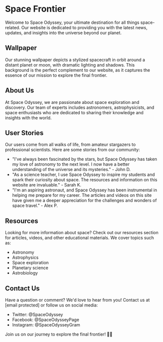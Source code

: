 <!--font:Great Vibes-->

# Space Frontier

Welcome to Space Odyssey, your ultimate destination for all things space-related. Our website is dedicated to providing you with the latest news, updates, and insights into the universe beyond our planet.

## Wallpaper

Our stunning wallpaper depicts a stylized spacecraft in orbit around a distant planet or moon, with dramatic lighting and shadows. This background is the perfect complement to our website, as it captures the essence of our mission to explore the final frontier.

## About Us

At Space Odyssey, we are passionate about space exploration and discovery. Our team of experts includes astronomers, astrophysicists, and space enthusiasts who are dedicated to sharing their knowledge and insights with the world.

## User Stories

Our users come from all walks of life, from amateur stargazers to professional scientists. Here are some stories from our community:

- "I've always been fascinated by the stars, but Space Odyssey has taken my love of astronomy to the next level. I now have a better understanding of the universe and its mysteries." - John D.
- "As a science teacher, I use Space Odyssey to inspire my students and spark their curiosity about space. The resources and information on this website are invaluable." - Sarah K.
- "I'm an aspiring astronaut, and Space Odyssey has been instrumental in helping me prepare for my career. The articles and videos on this site have given me a deeper appreciation for the challenges and wonders of space travel." - Alex P.

## Resources

Looking for more information about space? Check out our resources section for articles, videos, and other educational materials. We cover topics such as:

- Astronomy
- Astrophysics
- Space exploration
- Planetary science
- Astrobiology

## Contact Us

Have a question or comment? We'd love to hear from you! Contact us at [email protected] or follow us on social media:

- Twitter: @SpaceOdyssey
- Facebook: @SpaceOdysseyPage
- Instagram: @SpaceOdysseyGram

Join us on our journey to explore the final frontier! 🚀🌌

<!--

Write me content for website with wallpaper which alt text is:

"A stylized depiction of a spacecraft in orbit around a distant planet or moon, with dramatic lighting and shadows."

The name/title of the page should not be 1:1 copy of the alt text but rather a real content of the website which is using this wallpaper.

- Use markdown format 
- Start with heading
- Heading should be short and concise
- The content should look like a real website 
- The website should not be about the wallpaper, wallpaper is just a related background
- Heading should be contain work "wallpaper" or "background"
- Include real sections like references, contact, user stories, etc. use things relevant to the page purpose.
- Feel free to use structure like headings, bullets, numbering, blockquotes, paragraphs, horizontal lines, etc.
- You can use formatting like bold or _italic_
- You can include UTF-8 emojis
- Links should be only #hash anchors (and you can refer to the document itself)
- Do not include images


---


# Space Odyssey: Explore the Final Frontier

Welcome to Space Odyssey, your ultimate destination for all things space-related. Our website is dedicated to providing you with the latest news, updates, and insights into the universe beyond our planet.

## Wallpaper

Our stunning wallpaper depicts a stylized spacecraft in orbit around a distant planet or moon, with dramatic lighting and shadows. This background is the perfect complement to our website, as it captures the essence of our mission to explore the final frontier.

## About Us

At Space Odyssey, we are passionate about space exploration and discovery. Our team of experts includes astronomers, astrophysicists, and space enthusiasts who are dedicated to sharing their knowledge and insights with the world.

## User Stories

Our users come from all walks of life, from amateur stargazers to professional scientists. Here are some stories from our community:

- "I've always been fascinated by the stars, but Space Odyssey has taken my love of astronomy to the next level. I now have a better understanding of the universe and its mysteries." - John D.
- "As a science teacher, I use Space Odyssey to inspire my students and spark their curiosity about space. The resources and information on this website are invaluable." - Sarah K.
- "I'm an aspiring astronaut, and Space Odyssey has been instrumental in helping me prepare for my career. The articles and videos on this site have given me a deeper appreciation for the challenges and wonders of space travel." - Alex P.

## Resources

Looking for more information about space? Check out our resources section for articles, videos, and other educational materials. We cover topics such as:

- Astronomy
- Astrophysics
- Space exploration
- Planetary science
- Astrobiology

## Contact Us

Have a question or comment? We'd love to hear from you! Contact us at [email protected] or follow us on social media:

- Twitter: @SpaceOdyssey
- Facebook: @SpaceOdysseyPage
- Instagram: @SpaceOdysseyGram

Join us on our journey to explore the final frontier! 🚀🌌

-->
